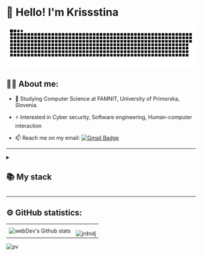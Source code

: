 
# 👋 Hello! I'm Krissstina 

<p align="center">
 <img width="600" src="assets/github-snake.svg" alt="snake"/>
</p>

## 👩‍💻 About me:

- :telescope: Studying Computer Science at FAMNIT, University of Primorska, Slovenia.

- :zap: Interested in Cyber security, Software engineering, Human-computer interaction

- :mailbox: Reach me on my email: [![Gmail Badge](https://img.shields.io/badge/-Gmail-red?style=flat&logo=Gmail&logoColor=white)](mailto:kpiyarska@gmail.com)

---

<details align="left">
  <summary><h2><b>📚 My stack</b></h2></summary>
  <p>
    <h3>Languages</h3>
    <img src="https://skillicons.dev/icons?i=c,java,ocaml,javascript,html,css&perline=7" />
    <h3>Frameworks / Tools / Software</h3>
    <img src="https://skillicons.dev/icons?i=figma,linux,git,bootstrap,visualstudio,idea&perline=7" />
    <br>
  </p>
</details>

---

## ⚙️ GitHub statistics:

<table>
  <tr>
    <td>
      <img align="left" src="http://github-readme-streak-stats.herokuapp.com?user=krisssttinaa&theme=dark&background=000000" alt="webDev's Github stats" />
    </td>
    <td>
      
<p><img align="left" src="https://github-readme-stats.vercel.app/api/top-langs?username=jrdndj&show_icons=true&theme=transparent&title_color=transparent&text_color=transparent&locale=en&layout=compact" alt="jrdndj" /></p>
    </td>
  </tr>
</table>

![pv](https://pageview.vercel.app/?github_user=krisssttinaa)

